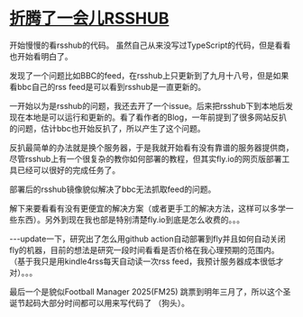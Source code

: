 # [折腾了一会儿RSSHUB](https://github.com/cufezhusy/cufezhusy.github.io/issues/8)

开始慢慢的看rsshub的代码。 虽然自己从来没写过TypeScript的代码，但是看看也开始看明白了。

发现了一个问题比如BBC的feed，在rsshub上只更新到了九月十八号，但是如果看bbc自己的rss feed是可以看到rsshub是一直更新的。

一开始以为是rsshub的问题，我还去开了一个issue。后来把rsshub下到本地后发现在本地是可以运行和更新的。看了看作者的Blog，一年前提到了很多网站反扒的问题，估计bbc也开始反扒了，所以产生了这个问题。

反扒最简单的办法就是换个服务器，于是我就开始看有没有靠谱的服务器提供商，尽管rsshub上有一个很复杂的教你如何部署的教程，但其实fly.io的网页版部署工具已经可以很好的完成任务了。

部署后的rsshub镜像貌似解决了bbc无法抓取feed的问题。

解下来要看看有没有更便宜的解决方案（或者更手工的解决方法，这样可以多学一些东西）。另外到现在我也部是特别清楚fly.io到底是怎么收费的。。。

---update一下，研究出了怎么用github action自动部署到fly并且如何自动关闭fly的机器，目前的想法是研究一段时间看看是否价格在我心理预期的范围内。 （基于我只是用kindle4rss每天自动读一次rss feed，我预计服务器成本很低才对）。。。

最后一个是貌似Football Manager 2025(FM25) 跳票到明年三月了，所以这个圣诞节起码大部分时间都可以用来写代码了 （狗头）。